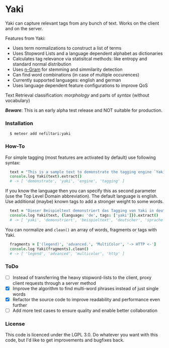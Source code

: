# Yaki
Yaki can capture relevant tags from any bunch of text. Works on the client and on the server. 

Features from Yaki:
- Uses term normalizations to construct a list of terms
- Uses Stopword Lists and a language dependent alphabet as dictionaries
- Calculates tag relevance via statisitcal methods: like entropy and standard normal distribution
- Uses [n-Gram](http://en.wikipedia.org/wiki/N-gram) for stemming and simmilarity detection
- Can find word combinations (in case of multiple occurences)
- Currently supported languages: english and german
- Uses language dependent feature configurations to improve QoS

Text Retrieval classification: *morphology* and parts of *syntax* (without vocabulary)

***Beware***: This is an early alpha test release and NOT suitable for production.

### Installation

```shell
  $ meteor add nefiltari:yaki
```

### How-To
For simple tagging (most features are activated by default) use following syntax: 
```coffee
  text = "This is a sample text to demonstrate the tagging engine `Yaki`."
  console.log Yaki(text).extract()
  # -> [ 'demonstrate', 'yaki', 'engine', 'tagging' ]
```

If you know the language then you can specify this as second parameter (use the Top Level Domain abbreviation).
The default language is english.
Use additional (maybe) known tags to add a stronger weight to some words.
```coffee
  text = "Dieser Beispieltext demonstriert das Tagging von Yaki in deutscher Sprache."
  console.log Yaki(text, {language: 'de', tags: ['yaki']}).extract()
  # -> [ 'yaki', 'demonstriert', 'beispieltext', 'deutscher', 'sprache' ]
```

You can normalize and `clean()` an array of words, fragments or tags with Yaki.
```coffee
  fragments = ['(legend)', 'advanced.', 'MultiColor', '-> HTTP <-']
  console.log Yaki(fragments).clean()
  # -> [ 'legend', 'advanced', 'multicolor', 'http' ]
```

### ToDo

- [ ] Instead of transferring the heavy stopword-lists to the client, proxy client requests through
  a server method
- [x] Improve the algorithm to find multi-word phrases instead of just single words
- [x] Refactor the source code to improve readability and performance even further
- [ ] Add more test cases to ensure quality and enable better collaboration

### License

This code is licenced under the LGPL 3.0. Do whatever you want with this code, but I'd like to get improvements and bugfixes back. 